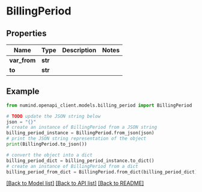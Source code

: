 # BillingPeriod


## Properties

Name | Type | Description | Notes
------------ | ------------- | ------------- | -------------
**var_from** | **str** |  | 
**to** | **str** |  | 

## Example

```python
from numind.openapi_client.models.billing_period import BillingPeriod

# TODO update the JSON string below
json = "{}"
# create an instance of BillingPeriod from a JSON string
billing_period_instance = BillingPeriod.from_json(json)
# print the JSON string representation of the object
print(BillingPeriod.to_json())

# convert the object into a dict
billing_period_dict = billing_period_instance.to_dict()
# create an instance of BillingPeriod from a dict
billing_period_from_dict = BillingPeriod.from_dict(billing_period_dict)
```
[[Back to Model list]](../README.md#documentation-for-models) [[Back to API list]](../README.md#documentation-for-api-endpoints) [[Back to README]](../README.md)


